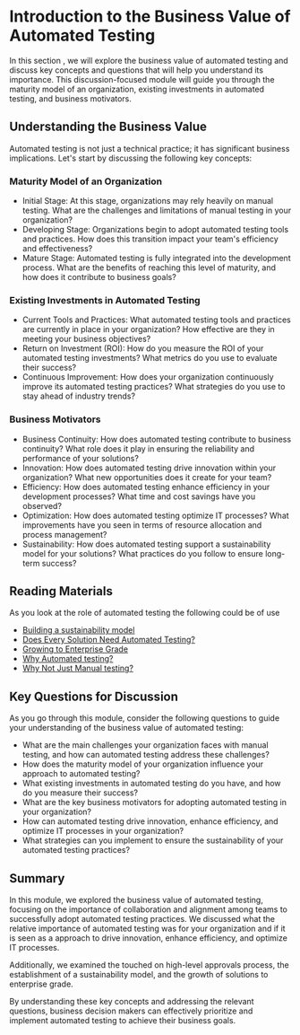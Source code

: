 # Introduction to the Business Value of Automated Testing

In this section , we will explore the business value of automated testing and discuss key concepts and questions that will help you understand its importance. This discussion-focused module will guide you through the maturity model of an organization, existing investments in automated testing, and business motivators.

## Understanding the Business Value

Automated testing is not just a technical practice; it has significant business implications. Let's start by discussing the following key concepts:

### Maturity Model of an Organization

- Initial Stage: At this stage, organizations may rely heavily on manual testing. What are the challenges and limitations of manual testing in your organization?
- Developing Stage: Organizations begin to adopt automated testing tools and practices. How does this transition impact your team's efficiency and effectiveness?
- Mature Stage: Automated testing is fully integrated into the development process. What are the benefits of reaching this level of maturity, and how does it contribute to business goals?

### Existing Investments in Automated Testing

- Current Tools and Practices: What automated testing tools and practices are currently in place in your organization? How effective are they in meeting your business objectives?
- Return on Investment (ROI): How do you measure the ROI of your automated testing investments? What metrics do you use to evaluate their success?
- Continuous Improvement: How does your organization continuously improve its automated testing practices? What strategies do you use to stay ahead of industry trends?

### Business Motivators

- Business Continuity: How does automated testing contribute to business continuity? What role does it play in ensuring the reliability and performance of your solutions?
- Innovation: How does automated testing drive innovation within your organization? What new opportunities does it create for your team?
- Efficiency: How does automated testing enhance efficiency in your development processes? What time and cost savings have you observed?
- Optimization: How does automated testing optimize IT processes? What improvements have you seen in terms of resource allocation and process management?
- Sustainability: How does automated testing support a sustainability model for your solutions? What practices do you follow to ensure long-term success?

## Reading Materials

As you look at the role of automated testing the following could be of use

- [Building a sustainability model](../../discussion/building-a-sustainability-model.md)
- [Does Every Solution Need Automated Testing?](../../discussion/does-every-solution-need-automated-testing.md)
- [Growing to Enterprise Grade](../../context/growing-to-enterprise-grade.md)
- [Why Automated testing?](../../context/why-automated-testing.md)
- [Why Not Just Manual testing?](../../context/why-not-just-manual-testing.dmd)

## Key Questions for Discussion

As you go through this module, consider the following questions to guide your understanding of the business value of automated testing:

- What are the main challenges your organization faces with manual testing, and how can automated testing address these challenges?
- How does the maturity model of your organization influence your approach to automated testing?
- What existing investments in automated testing do you have, and how do you measure their success?
- What are the key business motivators for adopting automated testing in your organization?
- How can automated testing drive innovation, enhance efficiency, and optimize IT processes in your organization?
- What strategies can you implement to ensure the sustainability of your automated testing practices?

## Summary

In this module, we explored the business value of automated testing, focusing on the importance of collaboration and alignment among teams to successfully adopt automated testing practices. We discussed what the relative importance of automated testing was for your organization and if it is seen as a approach to drive innovation, enhance efficiency, and optimize IT processes. 

Additionally, we examined the touched on high-level approvals process, the establishment of a sustainability model, and the growth of solutions to enterprise grade.

By understanding these key concepts and addressing the relevant questions, business decision makers can effectively prioritize and implement automated testing to achieve their business goals.